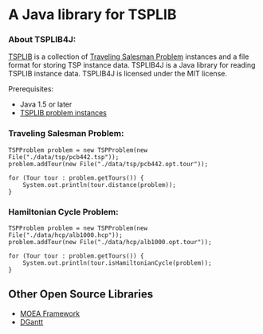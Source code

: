 A Java library for TSPLIB
===

### About TSPLIB4J:

[TSPLIB](http://comopt.ifi.uni-heidelberg.de/software/TSPLIB95/) is a collection of [Traveling Salesman Problem](http://en.wikipedia.org/wiki/Travelling_salesman_problem) instances and a file format for storing TSP instance data.  TSPLIB4J is a Java library for reading TSPLIB instance data.  TSPLIB4J is licensed under the MIT license.

Prerequisites:

  - Java 1.5 or later
  - [TSPLIB problem instances](http://comopt.ifi.uni-heidelberg.de/software/TSPLIB95/)


### Traveling Salesman Problem:

    TSPProblem problem = new TSPProblem(new File("./data/tsp/pcb442.tsp"));
    problem.addTour(new File("./data/tsp/pcb442.opt.tour"));
    		
    for (Tour tour : problem.getTours()) {
    	System.out.println(tour.distance(problem));
    }
    
### Hamiltonian Cycle Problem:

    TSPProblem problem = new TSPProblem(new File("./data/hcp/alb1000.hcp"));
    problem.addTour(new File("./data/hcp/alb1000.opt.tour"));
    
    for (Tour tour : problem.getTours()) {
    	System.out.println(tour.isHamiltonianCycle(problem));
    }


Other Open Source Libraries
---
  - [MOEA Framework](http://www.moeaframework.org)
  - [DGantt](http://sourceforge.net/projects/dgantt/)
